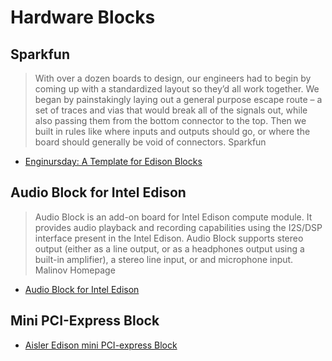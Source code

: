 Hardware Blocks
==

## Sparkfun

> With over a dozen boards to design, our engineers had to begin by coming up with a standardized layout so they’d all work together. We began by painstakingly laying out a general purpose escape route – a set of traces and vias that would break all of the signals out, while also passing them from the bottom connector to the top. Then we built in rules like where inputs and outputs should go, or where the board should generally be void of connectors. Sparkfun

- [Enginursday: A Template for Edison Blocks](https://www.sparkfun.com/news/1591)

## Audio Block for Intel Edison

> Audio Block is an add-on board for Intel Edison compute module. It provides audio playback and recording capabilities using the I2S/DSP interface present in the Intel Edison. Audio Block supports stereo output (either as a line output, or as a headphones output using a built-in amplifier), a stereo line input, or and microphone input. Malinov Homepage

- [Audio Block for Intel Edison](http://www.malinov.com/Home/sergeys-projects/audio-block-for-intel-edison)

## Mini PCI-Express Block

- [Aisler Edison mini PCI-express Block](https://aisler.net/LGSInnovations/edison-mini-pcie/mpcie)